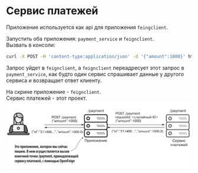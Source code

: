 # Сервис платежей
Приложение используется как api для приложения `feingclient`.

Запустить оба приложения:
`payment_service` и `feignclient`.<br>
Вызвать в консоли:
```bash
curl -X POST -H 'content-type:application/json' -d '{"amount":1000}' http://localhost:9090/payment
```
Запрос уйдет в `feignclient`, а `feignclient` переадресует этот запрос в `payment_service`, как будто один сервис спрашивает данные у другого сервиса и возвращает ответ клиенту.

На скрине приложение - `feignclient`.<br>
Сервис платежей - этот проект.
![Alt text](image.png)